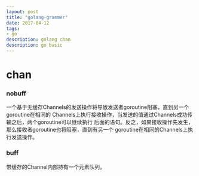 ```yaml
---
layout: post
title: "golang-grammer"
date: 2017-04-12
tags:
- go
description: golang chan
description: go basic
---
```


# chan 

### nobuff

一个基于无缓存Channels的发送操作将导致发送者goroutine阻塞，直到另一个goroutine在相同的
Channels上执行接收操作，当发送的值通过Channels成功传输之后，两个goroutine可以继续执行
后面的语句。反之，如果接收操作先发生，那么接收者goroutine也将阻塞，直到有另一个
goroutine在相同的Channels上执行发送操作。

### buff
带缓存的Channel内部持有一个元素队列。